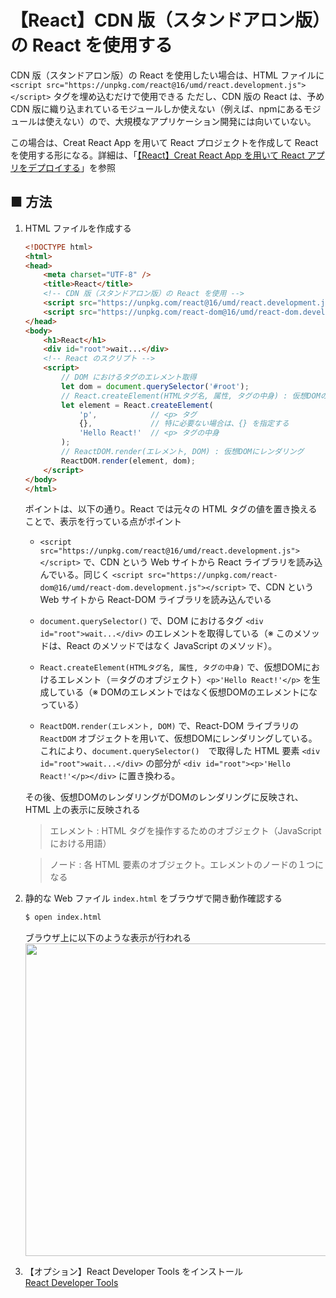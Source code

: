 # 【React】CDN 版（スタンドアロン版）の React を使用する

CDN 版（スタンドアロン版）の React を使用したい場合は、HTML ファイルに `<script src="https://unpkg.com/react@16/umd/react.development.js"></script>` タグを埋め込むだけで使用できる
ただし、CDN 版の React は、予め CDN 版に織り込まれているモジュールしか使えない（例えば、npmにあるモジュールは使えない）ので、大規模なアプリケーション開発には向いていない。

この場合は、Creat React App を用いて React プロジェクトを作成して React を使用する形になる。詳細は、「[【React】Creat React App を用いて React アプリをデプロイする](https://github.com/Yagami360/MachineLearning_Tips/tree/master/front_end/web_app/20)」を参照

## ■ 方法

1. HTML ファイルを作成する<br>

	```html
	<!DOCTYPE html>
	<html>
	<head>
		<meta charset="UTF-8" />
		<title>React</title>
		<!-- CDN 版（スタンドアロン版）の React を使用 -->
		<script src="https://unpkg.com/react@16/umd/react.development.js"></script>
		<script src="https://unpkg.com/react-dom@16/umd/react-dom.development.js"></script>
	</head>
	<body>
		<h1>React</h1>
		<div id="root">wait...</div>
		<!-- React のスクリプト -->
		<script>
			// DOM におけるタグのエレメント取得
			let dom = document.querySelector('#root');
			// React.createElement(HTMLタグ名, 属性, タグの中身) : 仮想DOMのエレメントを生成
			let element = React.createElement(
				'p',            // <p> タグ
				{},             // 特に必要ない場合は、{} を指定する
				'Hello React!'  // <p> タグの中身
			);    
			// ReactDOM.render(エレメント, DOM) : 仮想DOMにレンダリング
			ReactDOM.render(element, dom);
		</script>
	</body>
	</html>
	```

	ポイントは、以下の通り。React では元々の HTML タグの値を置き換えることで、表示を行っている点がポイント
		
	- `<script src="https://unpkg.com/react@16/umd/react.development.js"></script>` で、CDN という Web サイトから React ライブラリを読み込んでいる。同じく `<script src="https://unpkg.com/react-dom@16/umd/react-dom.development.js"></script>` で、CDN という Web サイトから React-DOM ライブラリを読み込んでいる

	- `document.querySelector()` で、DOM におけるタグ `<div id="root">wait...</div>` のエレメントを取得している（※ このメソッドは、React のメソッドではなく JavaScript のメソッド）。

	- `React.createElement(HTMLタグ名, 属性, タグの中身)` で、仮想DOMにおけるエレメント（＝タグのオブジェクト）`<p>'Hello React!'</p>` を生成している（※ DOMのエレメントではなく仮想DOMのエレメントになっている）

	- `ReactDOM.render(エレメント, DOM)` で、React-DOM ライブラリの `ReactDOM` オブジェクトを用いて、仮想DOMにレンダリングしている。これにより、`document.querySelector()`　で取得した HTML 要素 `<div id="root">wait...</div>` の部分が `<div id="root"><p>'Hello React!'</p></div>` に置き換わる。<br>
	
	その後、仮想DOMのレンダリングがDOMのレンダリングに反映され、HTML 上の表示に反映される

	> エレメント : HTML タグを操作するためのオブジェクト（JavaScript における用語）

	> ノード : 各 HTML 要素のオブジェクト。エレメントのノードの１つになる

1. 静的な Web ファイル `index.html` をブラウザで開き動作確認する
	```sh
	$ open index.html
	```

	ブラウザ上に以下のような表示が行われる<br>
	<img src="https://user-images.githubusercontent.com/25688193/137611994-6c3a823c-3572-47e1-a69e-1037f0d8f008.png" width="500"><br>


1. 【オプション】React Developer Tools をインストール<br>
  [React Developer Tools](https://chrome.google.com/webstore/detail/react-developer-tools/fmkadmapgofadopljbjfkapdkoienihi/related?hl=ja)
